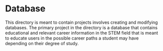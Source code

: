 # Database

This directory is meant to contain projects involves creating and modifying databases. The primary project in the directory is a database that contains educational and relevant career information in the STEM field that is meant to educate users in the possible career paths a student may have depending on their degree of study. 

